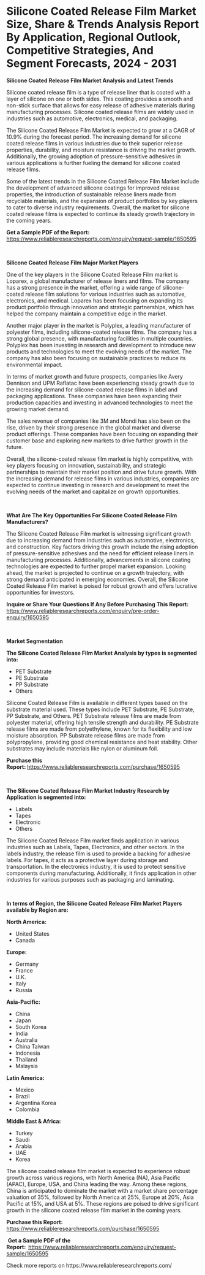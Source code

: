 <p><h1>Silicone Coated Release Film Market Size, Share & Trends Analysis Report By Application, Regional Outlook, Competitive Strategies, And Segment Forecasts, 2024 - 2031</h1></p><p><strong>Silicone Coated Release Film Market Analysis and Latest Trends</strong></p>
<p><p>Silicone coated release film is a type of release liner that is coated with a layer of silicone on one or both sides. This coating provides a smooth and non-stick surface that allows for easy release of adhesive materials during manufacturing processes. Silicone coated release films are widely used in industries such as automotive, electronics, medical, and packaging.</p><p>The Silicone Coated Release Film Market is expected to grow at a CAGR of 10.9% during the forecast period. The increasing demand for silicone coated release films in various industries due to their superior release properties, durability, and moisture resistance is driving the market growth. Additionally, the growing adoption of pressure-sensitive adhesives in various applications is further fueling the demand for silicone coated release films.</p><p>Some of the latest trends in the Silicone Coated Release Film Market include the development of advanced silicone coatings for improved release properties, the introduction of sustainable release liners made from recyclable materials, and the expansion of product portfolios by key players to cater to diverse industry requirements. Overall, the market for silicone coated release films is expected to continue its steady growth trajectory in the coming years.</p></p>
<p><strong>Get a Sample PDF of the Report:&nbsp;</strong> <a href="https://www.reliableresearchreports.com/enquiry/request-sample/1650595">https://www.reliableresearchreports.com/enquiry/request-sample/1650595</a></p>
<p>&nbsp;</p>
<p><strong>Silicone Coated Release Film Major Market Players</strong></p>
<p><p>One of the key players in the Silicone Coated Release Film market is Loparex, a global manufacturer of release liners and films. The company has a strong presence in the market, offering a wide range of silicone-coated release film solutions for various industries such as automotive, electronics, and medical. Loparex has been focusing on expanding its product portfolio through innovation and strategic partnerships, which has helped the company maintain a competitive edge in the market.</p><p>Another major player in the market is Polyplex, a leading manufacturer of polyester films, including silicone-coated release films. The company has a strong global presence, with manufacturing facilities in multiple countries. Polyplex has been investing in research and development to introduce new products and technologies to meet the evolving needs of the market. The company has also been focusing on sustainable practices to reduce its environmental impact.</p><p>In terms of market growth and future prospects, companies like Avery Dennison and UPM Raflatac have been experiencing steady growth due to the increasing demand for silicone-coated release films in label and packaging applications. These companies have been expanding their production capacities and investing in advanced technologies to meet the growing market demand.</p><p>The sales revenue of companies like 3M and Mondi has also been on the rise, driven by their strong presence in the global market and diverse product offerings. These companies have been focusing on expanding their customer base and exploring new markets to drive further growth in the future.</p><p>Overall, the silicone-coated release film market is highly competitive, with key players focusing on innovation, sustainability, and strategic partnerships to maintain their market position and drive future growth. With the increasing demand for release films in various industries, companies are expected to continue investing in research and development to meet the evolving needs of the market and capitalize on growth opportunities.</p></p>
<p>&nbsp;</p>
<p><strong>What Are The Key Opportunities For Silicone Coated Release Film Manufacturers?</strong></p>
<p><p>The Silicone Coated Release Film market is witnessing significant growth due to increasing demand from industries such as automotive, electronics, and construction. Key factors driving this growth include the rising adoption of pressure-sensitive adhesives and the need for efficient release liners in manufacturing processes. Additionally, advancements in silicone coating technologies are expected to further propel market expansion. Looking ahead, the market is projected to continue on a growth trajectory, with strong demand anticipated in emerging economies. Overall, the Silicone Coated Release Film market is poised for robust growth and offers lucrative opportunities for investors.</p></p>
<p><strong>Inquire or Share Your Questions If Any Before Purchasing This Report:</strong> <a href="https://www.reliableresearchreports.com/enquiry/pre-order-enquiry/1650595">https://www.reliableresearchreports.com/enquiry/pre-order-enquiry/1650595</a></p>
<p>&nbsp;</p>
<p><strong>Market Segmentation</strong></p>
<p><strong>The Silicone Coated Release Film Market Analysis by types is segmented into:</strong></p>
<p><ul><li>PET Substrate</li><li>PE Substrate</li><li>PP Substrate</li><li>Others</li></ul></p>
<p><p>Silicone Coated Release Film is available in different types based on the substrate material used. These types include PET Substrate, PE Substrate, PP Substrate, and Others. PET Substrate release films are made from polyester material, offering high tensile strength and durability. PE Substrate release films are made from polyethylene, known for its flexibility and low moisture absorption. PP Substrate release films are made from polypropylene, providing good chemical resistance and heat stability. Other substrates may include materials like nylon or aluminum foil.</p></p>
<p><strong>Purchase this Report:&nbsp;</strong><a href="https://www.reliableresearchreports.com/purchase/1650595">https://www.reliableresearchreports.com/purchase/1650595</a></p>
<p>&nbsp;</p>
<p><strong>The Silicone Coated Release Film Market Industry Research by Application is segmented into:</strong></p>
<p><ul><li>Labels</li><li>Tapes</li><li>Electronic</li><li>Others</li></ul></p>
<p><p>The Silicone Coated Release Film market finds application in various industries such as Labels, Tapes, Electronics, and other sectors. In the labels industry, the release film is used to provide a backing for adhesive labels. For tapes, it acts as a protective layer during storage and transportation. In the electronics industry, it is used to protect sensitive components during manufacturing. Additionally, it finds application in other industries for various purposes such as packaging and laminating.</p></p>
<p>&nbsp;</p>
<p><strong>In terms of Region, the Silicone Coated Release Film Market Players available by Region are:</strong></p>
<p>
    <p> <strong> North America: </strong>
        <ul>
            <li>United States</li>
            <li>Canada</li>
        </ul>
        </p> 
    <p> <strong> Europe: </strong>
        <ul>
            <li>Germany</li>
            <li>France</li>
            <li>U.K.</li>
            <li>Italy</li>
            <li>Russia</li>
        </ul>
        </p> 
    <p> <strong> Asia-Pacific: </strong>
        <ul>
            <li>China</li>
            <li>Japan</li>
            <li>South Korea</li>
            <li>India</li>
            <li>Australia</li>
            <li>China Taiwan</li>
            <li>Indonesia</li>
            <li>Thailand</li>
            <li>Malaysia</li>
        </ul>
        </p> 
    <p> <strong> Latin America: </strong>
        <ul>
            <li>Mexico</li>
            <li>Brazil</li>
            <li>Argentina Korea</li>
            <li>Colombia</li>
        </ul>
        </p> 
    <p> <strong> Middle East & Africa: </strong>
        <ul>
            <li>Turkey</li>
            <li>Saudi</li>
            <li>Arabia</li>
            <li>UAE</li>
            <li>Korea</li>
        </ul>
    </p>
    </p>
<p><p>The silicone coated release film market is expected to experience robust growth across various regions, with North America (NA), Asia Pacific (APAC), Europe, USA, and China leading the way. Among these regions, China is anticipated to dominate the market with a market share percentage valuation of 35%, followed by North America at 25%, Europe at 20%, Asia Pacific at 15%, and USA at 5%. These regions are poised to drive significant growth in the silicone coated release film market in the coming years.</p></p>
<p><strong>Purchase this Report: </strong><a href="https://www.reliableresearchreports.com/purchase/1650595">https://www.reliableresearchreports.com/purchase/1650595</a></p>
<p>&nbsp;<strong>Get a Sample PDF of the Report:&nbsp;&nbsp;</strong><a href="https://www.reliableresearchreports.com/enquiry/request-sample/1650595">https://www.reliableresearchreports.com/enquiry/request-sample/1650595</a></p>
<p><strong></strong></p>
<p>Check more reports on https://www.reliableresearchreports.com/</p>